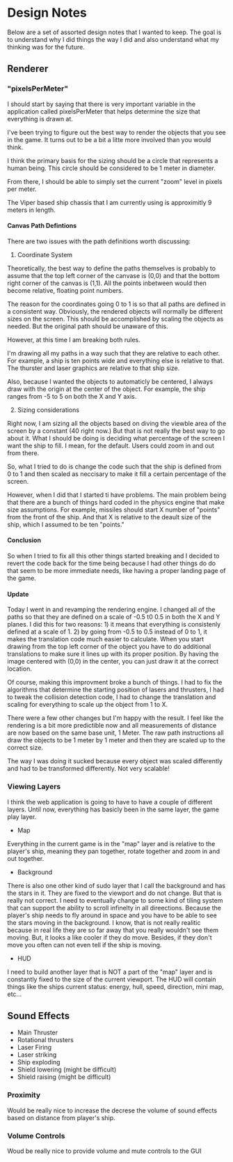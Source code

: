 # Design Notes

Below are a set of assorted design notes that I wanted to keep. The goal is to understand why I did things the way I did and also understand what my thinking was for the future.

## Renderer

### "pixelsPerMeter"

I should start by saying that there is very important variable in the application called pixelsPerMeter that helps determine the size that everything is drawn at.

I've been trying to figure out the best way to render the objects that you see in the game. It turns out to be a bit a litte more involved than you would think.

I think the primary basis for the sizing should be a circle that represents a human being. This circle should be considered to be 1 meter in diameter.

From there, I should be able to simply set the current "zoom" level in pixels per meter.

The Viper based ship chassis that I am currently using is approximitly 9 meters in length.

#### Canvas Path Defintions

There are two issues with the path definitions worth discussing:

1. Coordinate System

Theoretically, the best way to define the paths themselves is probably to assume that the top left corner of the canvase is (0,0) and that the bottom right corner of the canvas is (1,1). All the points inbetween would then become relative, floating point numbers.

The reason for the coordinates going 0 to 1 is so that all paths are defined in a consistent way. Obviously, the rendered objects will normally be different sizes on the screen. This should be accomplished by scaling the objects as needed. But the original path should be unaware of this.

However, at this time I am breaking both rules.

I'm drawing all my paths in a way such that they are relative to each other. For example, a ship is ten points wide and everything else is relative to that. The thurster and laser graphics are relative to that ship size.

Also, because I wanted the objects to automaticly be centered, I always draw with the origin at the center of the object. For example, the ship ranges from -5 to 5 on both the X and Y axis.

2. Sizing considerations

Right now, I am sizing all the objects based on diving the viewble area of the screen by a constant (40 right now.) But that is not really the best way to go about it. What I should be doing is deciding what percentage of the screen I want the ship to fill. I mean, for the default. Users could zoom in and out from there.

So, what I tried to do is change the code such that the ship is defined from 0 to 1 and then scaled as neccisary to make it fill a certain percentage of the screen.

However, when I did that I started ti have problems. The main problem being that there are a bunch of things hard coded in the physics engine that make size assumptions. For example, missiles should start X number of "points" from the front of the ship. And that X is relative to the deault size of the ship, which I assumed to be ten "points."

#### Conclusion

So when I tried to fix all this other things started breaking and I decided to revert the code back for the time being because I had other things do do that seem to be more immediate needs, like having a proper landing page of the game.

#### Update

Today I went in and revamping the rendering engine. I changed all of the paths so that they are defined on a scale of -0.5 t0 0.5 in both the X and Y planes. I did this for two reasons: 1) it means that everything is consistenly defined at a scale of 1. 2) by going from -0.5 to 0.5 instead of 0 to 1, it makes the translation code much easier to calculate. When you start drawing from the top left corner of the object you have to do additional translations to make sure it lines up with its proper position. By having the image centered with (0,0) in the center, you can just draw it at the correct location.

Of course, making this improvment broke a bunch of things. I had to fix the algorithms that determine the starting position of lasers and thrusters, I had to tweak the collision detection code, I had to change the translation and scaling for everything to scale up the object from 1 to X.

There were a few other changes but I'm happy with the result. I feel like the rendering is a bit more predictible now and all measurements of distance are now based on the same base unit, 1 Meter. The raw path instructions all draw the objects to be 1 meter by 1 meter and then they are scaled up to the correct size.

The way I was doing it sucked because every object was scaled differently and had to be transformed differently. Not very scalable!

### Viewing Layers

I think the web application is going to have to have a couple of different layers. Until now, everything has basicly been in the same layer, the game play layer.

* Map

Everything in the current game is in the "map" layer and is relative to the player's ship, meaning they pan together, rotate together and zoom in and out together.

* Background

There is also one other kind of sudo layer that I call the background and has the stars in it. They are fixed to the viewport and do not change. But that is really not correct. I need to eventually change to some kind of tiling system that can support the ability to scroll infinelty in all direections. Because the player's ship needs to fly around in space and you have to be able to see the stars moving in the background. I know, that is not really realitic because in real life they are so far away that you really wouldn't see them moving. But, it looks a like cooler if they do move. Besides, if they don't move you often can not even tell if the ship is moving.

* HUD

I need to build another layer that is NOT a part of the "map" layer and is constantly fixed to the size of the current viewport. The HUD will contain things like the ships current status: energy, hull, speed, direction, mini map, etc...

## Sound Effects

* Main Thruster
* Rotational thrusters
* Laser Firing
* Laser striking
* Ship exploding
* Shield lowering (might be difficult)
* Shield raising (might be difficult)

### Proximity

Would be really nice to increase the decrese the volume of sound effects based on distance from player's ship.

### Volume Controls

Woud be really nice to provide volume and mute controls to the GUI

